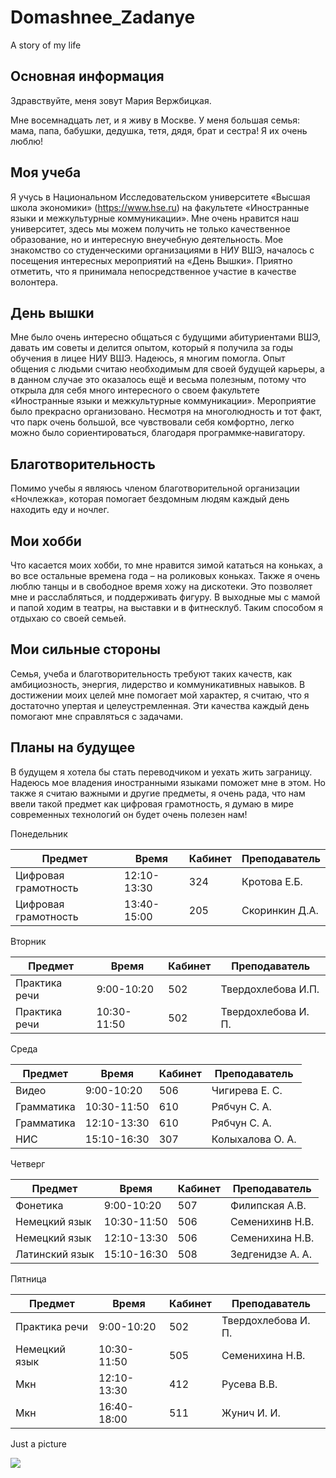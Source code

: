 # Domashnee_Zadanye
A story of my life

## Основная информация 

Здравствуйте, меня зовут Мария Вержбицкая.

 Мне восемнадцать лет, и я живу в Москве. У меня большая семья: мама, папа, бабушки, дедушка, тетя, дядя, брат и сестра! Я их очень люблю! 
 
 ## Моя учеба 
 
Я учусь в Национальном Исследовательском университете «Высшая школа экономики»  (https://www.hse.ru) на факультете «Иностранные языки и межкультурные коммуникации». Мне очень нравится наш университет, здесь мы можем получить не только качественное образование, но и интересную внеучебную деятельность.  Мое знакомство со студенческими организациями в НИУ ВШЭ, началось с посещения  интересных мероприятий на «День  Вышки». Приятно отметить, что я принимала непосредственное участие в  качестве волонтера. 

## День вышки

Мне было очень интересно общаться с будущими  абитуриентами ВШЭ, давать им советы и делится опытом, который я   получила за годы обучения  в лицее НИУ ВШЭ. Надеюсь, я многим помогла.  Опыт общения с людьми считаю необходимым для своей будущей карьеры,  а в данном случае это оказалось ещё и весьма полезным, потому что   открыла для себя много интересного о своем факультете «Иностранные  языки и межкультурные коммуникации».   Мероприятие было прекрасно организовано. Несмотря на многолюдность  и  тот факт, что парк очень большой, все чувствовали себя комфортно, легко  можно было сориентироваться, благодаря программке‐навигатору. 

## Благотворительность

 Помимо учебы я являюсь членом благотворительной организации «Ночлежка», которая помогает бездомным людям каждый день находить еду и ночлег.
 
## Мои хобби 

 Что касается моих хобби, то мне нравится зимой кататься на коньках, а во все остальные времена года – на роликовых коньках. Также я очень люблю танцы и в свободное время хожу на дискотеки.
 Это позволяет мне и расслабляться, и поддерживать фигуру.
В выходные мы с мамой и папой ходим в театры, на выставки и в фитнесклуб.
 Таким способом я отдыхаю со своей семьей.

## Мои сильные стороны

Семья, учеба и благотворительность требуют таких качеств, как амбициозность, энергия, лидерство и коммуникативных навыков. В достижении моих целей мне помогает мой характер, я считаю, что я достаточно упертая и целеустремленная.
 Эти качества каждый день помогают мне справляться с задачами.

## Планы на будущее

В будущем я хотела бы стать переводчиком и уехать жить заграницу.  Надеюсь мое владения иностранными языками поможет мне в этом. Но также я считаю важными и другие предметы, я очень рада, что нам ввели такой предмет как цифровая грамотность, я думаю в мире современных технологий он будет очень полезен нам!

Понедельник 

| Предмет | Время | Кабинет | Преподаватель |
| ------- | ----- | ------- | ------------- |
| Цифровая грамотность | 12:10-13:30 | 324 | Кротова Е.Б.|
| Цифровая грамотность | 13:40-15:00 | 205 | Скоринкин Д.А. |

Вторник

| Предмет | Время | Кабинет | Преподаватель |
| ------- | ----- | ------- | ------------- |
| Практика речи | 9:00-10:20 | 502 | Твердохлебова И.П. |
| Практика речи | 10:30-11:50 | 502 | Твердохлебова И. П. |

Среда

| Предмет | Время | Кабинет | Преподаватель |
| ------- | ----- | ------- | ------------- |
| Видео | 9:00-10:20 | 506 | Чигирева Е. С. |
| Грамматика | 10:30-11:50 | 610 | Рябчун С. А. |
| Грамматика | 12:10-13:30 | 610 | Рябчун С. А. |
| НИС | 15:10-16:30 | 307 | Колыхалова О. А. |

Четверг

| Предмет | Время | Кабинет | Преподаватель |
| ------- | ----- | ------- | ------------- |
| Фонетика | 9:00-10:20 | 507 | Филипская А.В. |
| Немецкий язык | 10:30-11:50 | 506 | Семенихинв Н.В. |
| Немецкий язык | 12:10-13:30 | 506 | Семенихина Н.В. |
| Латинский язык | 15:10-16:30 | 508 | Зедгенидзе А. А. |

Пятница

| Предмет | Время | Кабинет | Преподаватель |
| ------- | ----- | ------- | ------------- |
| Практика речи | 9:00-10:20 | 502 | Твердохлебова И. П. |
| Немецкий язык | 10:30-11:50 | 505 | Семенихина Н.В. |
| Мкн | 12:10-13:30 | 412 | Русева  В.В. |
| Мкн | 16:40-18:00 | 511 | Жунич И. И. |

Just a picture

![](https://imagejournal.org/wp-content/uploads/bb-plugin/cache/23466317216_b99485ba14_o-panorama.jpg)
